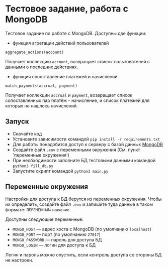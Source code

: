 # Тестовое задание, работа с MongoDB

Тестовое задание по работе с MongoDB. 
Доступны две функции:
- функция агрегации действий пользователей
```
aggregate_actions(account)
```
Получает коллекцию `account`, возвращает список пользователей с данными о последних действиях. 

- функция сопоставление платежей и начислений
```
match_payments(accrual, payment)
```
Получает коллекции `accrual` и `payment`, возвращает список сопоставленных пар платёж - начисление, и список платежей для которых не нашлось начислений.

## Запуск

- Скачайте код
- Установите зависимости командой `pip install -r requirements.txt`
- Для работы понадобится доступ к серверу с базой данных [MongoDB](https://www.mongodb.com/)
- Создайте файл `.env` с переменными окружения (См. пункт 'переменные окружения')
- При необходимости заполните БД тестовыми данными командой `python3 fill_db.py`
- Запустите скрипт командой `python3 main.py`

## Переменные окружения

Настройки для доступа к БД берутся из переменных окружения. Чтобы их определить, создайте файл `.env` и запишите туда данные в таком формате: `ПЕРЕМЕННАЯ=значение`.

Доступны следующие переменные:
- `MONGO_HOST` — адрес хоста с MongoDB (по умолчанию `localhost`)
- `MONGO_PORT` — порт (по умолчанию `27017`)
- `MONGO_PASSWORD` — пароль для доступа БД
- `MONGO_LOGIN` — логин для доступа к БД

Логин и пароль можно опустить, если контроль доступа со стороны БД не настроен.